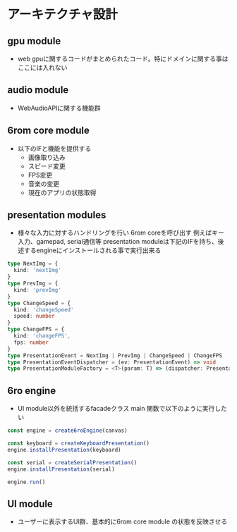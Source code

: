 # アーキテクチャ設計
## gpu module
- web gpuに関するコードがまとめられたコード。特にドメインに関する事はここには入れない
## audio module
- WebAudioAPIに関する機能群

## 6rom core module
- 以下のIFと機能を提供する
  - 画像取り込み
  - スピード変更
  - FPS変更
  - 音楽の変更
  - 現在のアプリの状態取得

## presentation modules
- 様々な入力に対するハンドリングを行い 6rom coreを呼び出す
  例えばキー入力、gamepad, serial通信等
  presentation moduleは下記のIFを持ち、後述するengineにインストールされる事で実行出来る

``` typescript
type NextImg = {
  kind: 'nextImg'
}
type PrevImg = {
  kind: 'prevImg'
}
type ChangeSpeed = {
  kind: 'changeSpeed'
  speed: number
}
type ChangeFPS = {
  kind: 'changeFPS',
  fps: number
}
type PresentationEvent = NextImg | PrevImg | ChangeSpeed | ChangeFPS
type PresentationEventDispatcher = (ev: PresentationEvent) => void
type PresentationModuleFactory = <T>(param: T) => (dispatcher: PresentationEventDispatcher) => void

```
## 6ro engine
- UI module以外を統括するfacadeクラス
  main 関数で以下のように実行したい

``` typescript
const engine = create6roEngine(canvas)

const keyboard = createKeyboardPresentation()
engine.installPresentation(keyboard)

const serial = createSerialPresentation()
engine.installPresentation(serial)

engine.run()
```

## UI module
- ユーザーに表示するUI群、基本的に6rom core module の状態を反映させる
